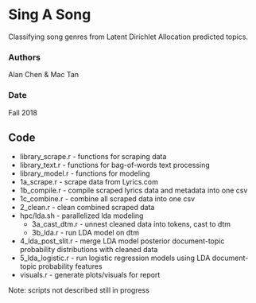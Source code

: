 # Sing A Song
Classifying song genres from Latent Dirichlet Allocation predicted topics.

### Authors
Alan Chen & Mac Tan

### Date
Fall 2018

## Code
- library_scrape.r - functions for scraping data
- library_text.r - functions for bag-of-words text processing
- library_model.r - functions for modeling
- 1a_scrape.r - scrape data from Lyrics.com
- 1b_compile.r - compile scraped lyrics data and metadata into one csv
- 1c_combine.r - combine all scraped data into one csv
- 2_clean.r - clean combined scraped data
- hpc/lda.sh - parallelized lda modeling
    + 3a_cast_dtm.r - unnest cleaned data into tokens, cast to dtm
    + 3b_lda.r - run LDA model on dtm
- 4_lda_post_slit.r - merge LDA model posterior document-topic probability distributions with cleaned data
- 5_lda_logistic.r - run logistic regression models using LDA document-topic probability features
- visuals.r - generate plots/visuals for report

Note: scripts not described still in progress